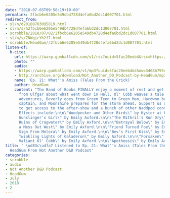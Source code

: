 ```yaml
---
date: "2018-07-03T09:58:19+10:00"
permalink: 2fbcb6e6205e549db4728d4efa6bd2dc1d007701.html
redirect_from:
- sl/n/d20180703095819.html
- sl/n/s/h2fbcb6e6205e549db4728d4efa6bd2dc1d007701.html
- scrobble/2018/07/02/2fbcb6e6205e549db4728d4efa6bd2dc1d007701.html
- sl/n/s/ZNWgjcYh2f7.html
- scrobble/HeadGum//2fbcb6e6205e549db4728d4efa6bd2dc1d007701.html
listen-of:
  h-cite:
    url: https://warp.gumballcdn.com/v1/rss?uuid=5fac20eeb4&rss=https://rss.art19.com/not-another-d-and-d-podcast
    photo: ""
    audio:
    - https://warp.gumballcdn.com/v1/mp3?uuid=5fac20eeb4&show=3468b795cd&mp3=http://rss.art19.com/episodes/2a3a5be9-ea14-4e7c-b6a6-5fa100e6f64a.mp3
    - http://archive.org/download/Not_Another_DD_Podcast-by-HeadGum/mp3
    name: 'Ep. 21: What''s Amiss (Tales From the Crick)'
    author: HeadGum
    content: "The Band of Boobs FINALLY enjoy a moment of rest and get some answers
      from Ulfgar about what went down in Hell. Ol' Cobb weaves a tale of his past
      adventures, Beverly goes from Green Teen to Green Man, Hardwon becomes a real
      captain, and Moonshine prepares for the storm ahead. Support us at\_Patreon.com/Naddpod
      to get access to the after-show and a bunch of other Naddpod content!\n\n\n\n\nMusic/Sound
      Effects include:\n\n\"Woodpecker and Other Birds\" by Kyster at Freesound.org.\n\n\"The
      Gunslinger's Girl\" by Emily Axford.\n\n\"The Mithril's Run Dry\" by Emily Axford.\n\n\"The
      Ruins of Cragwater\" by Emily Axford.\n\n\"Betrayal Below\" by Emily Axford.\n\n\"Sumpin's
      a Mess Out West\" by Emily Axford.\n\n\"Friend Turned Foe\" by Emily Axford.\n\n\"A
      Sign From Melora\" by Emily Axford.\n\n\"Bev's First Kiss\" by Emily Axford.\n\n\"The
      Twinkling Lights of Galaderon\" by Emily Axford.\n\n\"Forsaken\" by Emily Axford.\n\n\"The
      Valiant Ol' Cobb\" by Emily Axford.\n\n\"Apotheosis\" by Emily Axford. \n\n\n"
title: ' \ud83c\udfa7 Listened to Ep. 21: What''s Amiss (Tales From the Crick) by
  HeadGum From Not Another D&D Podcast'
categories:
- scrobble
- audio
- Not Another D&D Podcast
- HeadGum
- July
- 2018
- 2
---
```

